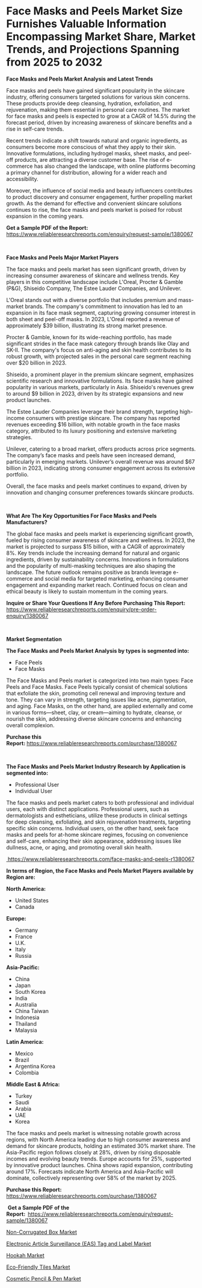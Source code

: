 <p><h1>Face Masks and Peels Market Size Furnishes Valuable Information Encompassing Market Share, Market Trends, and Projections Spanning from 2025 to 2032</h1></p><p><strong>Face Masks and Peels Market Analysis and Latest Trends</strong></p>
<p><p>Face masks and peels have gained significant popularity in the skincare industry, offering consumers targeted solutions for various skin concerns. These products provide deep cleansing, hydration, exfoliation, and rejuvenation, making them essential in personal care routines. The market for face masks and peels is expected to grow at a CAGR of 14.5% during the forecast period, driven by increasing awareness of skincare benefits and a rise in self-care trends. </p><p>Recent trends indicate a shift towards natural and organic ingredients, as consumers become more conscious of what they apply to their skin. Innovative formulations, including hydrogel masks, sheet masks, and peel-off products, are attracting a diverse customer base. The rise of e-commerce has also changed the landscape, with online platforms becoming a primary channel for distribution, allowing for a wider reach and accessibility.</p><p>Moreover, the influence of social media and beauty influencers contributes to product discovery and consumer engagement, further propelling market growth. As the demand for effective and convenient skincare solutions continues to rise, the face masks and peels market is poised for robust expansion in the coming years.</p></p>
<p><strong>Get a Sample PDF of the Report:&nbsp;</strong> <a href="https://www.reliableresearchreports.com/enquiry/request-sample/1380067?utm_campaign=28&utm_medium=2&utm_source=Github&utm_content=ia&utm_term=05042025&utm_id=face-masks-and-peels">https://www.reliableresearchreports.com/enquiry/request-sample/1380067</a></p>
<p>&nbsp;</p>
<p><strong>Face Masks and Peels Major Market Players</strong></p>
<p><p>The face masks and peels market has seen significant growth, driven by increasing consumer awareness of skincare and wellness trends. Key players in this competitive landscape include L'Oreal, Procter & Gamble (P&G), Shiseido Company, The Estee Lauder Companies, and Unilever.</p><p>L'Oreal stands out with a diverse portfolio that includes premium and mass-market brands. The company's commitment to innovation has led to an expansion in its face mask segment, capturing growing consumer interest in both sheet and peel-off masks. In 2023, L'Oreal reported a revenue of approximately $39 billion, illustrating its strong market presence.</p><p>Procter & Gamble, known for its wide-reaching portfolio, has made significant strides in the face mask category through brands like Olay and SK-II. The company's focus on anti-aging and skin health contributes to its robust growth, with projected sales in the personal care segment reaching over $20 billion in 2023.</p><p>Shiseido, a prominent player in the premium skincare segment, emphasizes scientific research and innovative formulations. Its face masks have gained popularity in various markets, particularly in Asia. Shiseido's revenues grew to around $9 billion in 2023, driven by its strategic expansions and new product launches.</p><p>The Estee Lauder Companies leverage their brand strength, targeting high-income consumers with prestige skincare. The company has reported revenues exceeding $16 billion, with notable growth in the face masks category, attributed to its luxury positioning and extensive marketing strategies.</p><p>Unilever, catering to a broad market, offers products across price segments. The company’s face masks and peels have seen increased demand, particularly in emerging markets. Unilever’s overall revenue was around $67 billion in 2023, indicating strong consumer engagement across its extensive portfolio. </p><p>Overall, the face masks and peels market continues to expand, driven by innovation and changing consumer preferences towards skincare products.</p></p>
<p>&nbsp;</p>
<p><strong>What Are The Key Opportunities For Face Masks and Peels Manufacturers?</strong></p>
<p><p>The global face masks and peels market is experiencing significant growth, fueled by rising consumer awareness of skincare and wellness. In 2023, the market is projected to surpass $15 billion, with a CAGR of approximately 8%. Key trends include the increasing demand for natural and organic ingredients, driven by sustainability concerns. Innovations in formulations and the popularity of multi-masking techniques are also shaping the landscape. The future outlook remains positive as brands leverage e-commerce and social media for targeted marketing, enhancing consumer engagement and expanding market reach. Continued focus on clean and ethical beauty is likely to sustain momentum in the coming years.</p></p>
<p><strong>Inquire or Share Your Questions If Any Before Purchasing This Report:</strong> <a href="https://www.reliableresearchreports.com/enquiry/pre-order-enquiry/1380067?utm_campaign=28&utm_medium=2&utm_source=Github&utm_content=ia&utm_term=05042025&utm_id=face-masks-and-peels">https://www.reliableresearchreports.com/enquiry/pre-order-enquiry/1380067</a></p>
<p>&nbsp;</p>
<p><strong>Market Segmentation</strong></p>
<p><strong>The Face Masks and Peels Market Analysis by types is segmented into:</strong></p>
<p><ul><li>Face Peels</li><li>Face Masks</li></ul></p>
<p><p>The Face Masks and Peels market is categorized into two main types: Face Peels and Face Masks. Face Peels typically consist of chemical solutions that exfoliate the skin, promoting cell renewal and improving texture and tone. They can vary in strength, targeting issues like acne, pigmentation, and aging. Face Masks, on the other hand, are applied externally and come in various forms—sheet, clay, or cream—aiming to hydrate, cleanse, or nourish the skin, addressing diverse skincare concerns and enhancing overall complexion.</p></p>
<p><strong>Purchase this Report:&nbsp;</strong><a href="https://www.reliableresearchreports.com/purchase/1380067?utm_campaign=28&utm_medium=2&utm_source=Github&utm_content=ia&utm_term=05042025&utm_id=face-masks-and-peels">https://www.reliableresearchreports.com/purchase/1380067</a></p>
<p>&nbsp;</p>
<p><strong>The Face Masks and Peels Market Industry Research by Application is segmented into:</strong></p>
<p><ul><li>Professional User</li><li>Individual User</li></ul></p>
<p><p>The face masks and peels market caters to both professional and individual users, each with distinct applications. Professional users, such as dermatologists and estheticians, utilize these products in clinical settings for deep cleansing, exfoliating, and skin rejuvenation treatments, targeting specific skin concerns. Individual users, on the other hand, seek face masks and peels for at-home skincare regimes, focusing on convenience and self-care, enhancing their skin appearance, addressing issues like dullness, acne, or aging, and promoting overall skin health.</p></p>
<p><a href="https://www.reliableresearchreports.com/face-masks-and-peels-r1380067?utm_campaign=28&utm_medium=2&utm_source=Github&utm_content=ia&utm_term=05042025&utm_id=face-masks-and-peels">&nbsp;https://www.reliableresearchreports.com/face-masks-and-peels-r1380067</a></p>
<p><strong>In terms of Region, the Face Masks and Peels Market Players available by Region are:</strong></p>
<p>
    <p> <strong> North America: </strong>
        <ul>
            <li>United States</li>
            <li>Canada</li>
        </ul>
        </p> 
    <p> <strong> Europe: </strong>
        <ul>
            <li>Germany</li>
            <li>France</li>
            <li>U.K.</li>
            <li>Italy</li>
            <li>Russia</li>
        </ul>
        </p> 
    <p> <strong> Asia-Pacific: </strong>
        <ul>
            <li>China</li>
            <li>Japan</li>
            <li>South Korea</li>
            <li>India</li>
            <li>Australia</li>
            <li>China Taiwan</li>
            <li>Indonesia</li>
            <li>Thailand</li>
            <li>Malaysia</li>
        </ul>
        </p> 
    <p> <strong> Latin America: </strong>
        <ul>
            <li>Mexico</li>
            <li>Brazil</li>
            <li>Argentina Korea</li>
            <li>Colombia</li>
        </ul>
        </p> 
    <p> <strong> Middle East & Africa: </strong>
        <ul>
            <li>Turkey</li>
            <li>Saudi</li>
            <li>Arabia</li>
            <li>UAE</li>
            <li>Korea</li>
        </ul>
    </p>
    </p>
<p><p>The face masks and peels market is witnessing notable growth across regions, with North America leading due to high consumer awareness and demand for skincare products, holding an estimated 30% market share. The Asia-Pacific region follows closely at 28%, driven by rising disposable incomes and evolving beauty trends. Europe accounts for 25%, supported by innovative product launches. China shows rapid expansion, contributing around 17%. Forecasts indicate North America and Asia-Pacific will dominate, collectively representing over 58% of the market by 2025.</p></p>
<p><strong>Purchase this Report: </strong><a href="https://www.reliableresearchreports.com/purchase/1380067?utm_campaign=28&utm_medium=2&utm_source=Github&utm_content=ia&utm_term=05042025&utm_id=face-masks-and-peels">https://www.reliableresearchreports.com/purchase/1380067</a></p>
<p>&nbsp;<strong>Get a Sample PDF of the Report:&nbsp;&nbsp;</strong><a href="https://www.reliableresearchreports.com/enquiry/request-sample/1380067?utm_campaign=28&utm_medium=2&utm_source=Github&utm_content=ia&utm_term=05042025&utm_id=face-masks-and-peels">https://www.reliableresearchreports.com/enquiry/request-sample/1380067</a></p>
<p><strong></strong></p>
<p><p><a href="https://github.com/luhleickov/Market-Research-Report-List-1/blob/main/non-corrugated-box-market.md?utm_campaign=28&utm_medium=2&utm_source=Github&utm_content=ia&utm_term=05042025&utm_id=face-masks-and-peels">Non-Corrugated Box Market</a></p><p><a href="https://github.com/sukeldrage0g/Market-Research-Report-List-1/blob/main/electronic-article-surveillance-eas-tag-and-label-market.md?utm_campaign=28&utm_medium=2&utm_source=Github&utm_content=ia&utm_term=05042025&utm_id=face-masks-and-peels">Electronic Article Surveillance (EAS) Tag and Label Market</a></p><p><a href="https://github.com/nwogudimouix/Market-Research-Report-List-1/blob/main/hookah-market.md?utm_campaign=28&utm_medium=2&utm_source=Github&utm_content=ia&utm_term=05042025&utm_id=face-masks-and-peels">Hookah Market</a></p><p><a href="https://github.com/elceryaneik/Market-Research-Report-List-1/blob/main/eco-friendly-tiles-market.md?utm_campaign=28&utm_medium=2&utm_source=Github&utm_content=ia&utm_term=05042025&utm_id=face-masks-and-peels">Eco-Friendly Tiles Market</a></p><p><a href="https://github.com/dusektwinec3/Market-Research-Report-List-1/blob/main/cosmetic-pencil-pen-market.md?utm_campaign=28&utm_medium=2&utm_source=Github&utm_content=ia&utm_term=05042025&utm_id=face-masks-and-peels">Cosmetic Pencil & Pen Market</a></p></p>